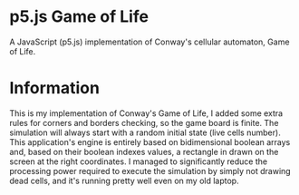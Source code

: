 # p5.js Game of Life
A JavaScript (p5.js) implementation of Conway's cellular automaton, Game of Life.

# Information
This is my implementation of Conway's Game of Life, I added some extra rules for corners and borders checking, so the game board is finite. The simulation will always start with a random initial state (live cells number). This application's engine is entirely based on bidimensional boolean arrays and, based on their boolean indexes values, a rectangle in drawn on the screen at the right coordinates. I managed to significantly reduce the processing power required to execute the simulation by simply not drawing dead cells, and it's running pretty well even on my old laptop.
